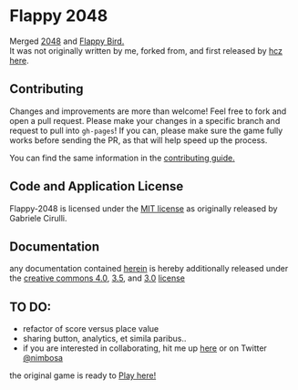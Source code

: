# Flappy 2048
Merged [2048](http://gabrielecirulli.github.io/2048/) and [Flappy Bird.](http://en.wikipedia.org/wiki/Flappy_Bird)<br />
It was not originally written by me, forked from, and first released by [hcz here](https://github.com/hczhcz/Flappy-2048).

## Contributing
Changes and improvements are more than welcome! Feel free to fork and open a pull request. Please make your changes in a specific branch and request to pull into `gh-pages`! If you can, please make sure the game fully works before sending the PR, as that will help speed up the process.

You can find the same information in the [contributing guide.](https://github.com/LjApps/Flappy-2048/blob/gh-pages/CONTRIBUTING.md)


## Code and Application License
Flappy-2048 is licensed under the [MIT license](https://github.com/gabrielecirulli/2048/blob/master/LICENSE.txt) as originally released by Gabriele Cirulli.

## Documentation
any documentation contained [herein](https://github.com/LjApps/Flappy-2048) is hereby additionally released under the [creative commons 4.0](http://creativecommons.org/licenses/by-sa/4.0/), [3.5](http://creativecommons.org/licenses/by-sa/3.5/), and [3.0](http://creativecommons.org/licenses/by-sa/3.0/) [license](http://creativecommons.org/licenses/by-sa/3.0/ph/)

## TO DO:
 - refactor of score versus place value
 - sharing button, analytics, et simila paribus..
 - if you are interested in collaborating, hit me up [here](mailto://darth.Serious@gmail.com) or on Twitter [@nimbosa](http://twitter.com/nimbosa)

the original game is ready to [Play here!](http://hczhcz.github.io/Flappy-2048/)
